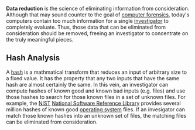 **Data reduction** is the science of eliminating information from
consideration. Although that may sound counter to the goal of [computer
forensics](computer_forensics "wikilink"), today's computers contain too
much information for a single [investigator](investigator "wikilink") to
completely evaluate. Thus, those data that can be eliminated from
consideration should be removed, freeing an investigator to concentrate
on the truly meaningful pieces.

## Hash Analysis

A [hash](hash "wikilink") is a mathmatical transform that reduces an
input of arbitrary size to a fixed value. It has the property that any
two inputs that have the same hash are almost certainly the same. In
this vein, an investigator can compute hashes of known good and known
bad inputs (e.g. files) and use those hashes to search for those known
files in a set of unknown files. For example, the
[NIST](NIST "wikilink") [National Software Reference
Library](National_Software_Reference_Library "wikilink") provides
several million hashes of known good [operating
system](operating_system "wikilink") files. If an invesigator can match
those known hashes into an unknown set of files, the matching files can
be eliminated from consideration.